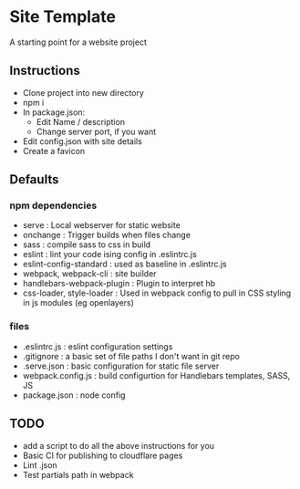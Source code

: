 # Site Template

A starting point for a website project

## Instructions

* Clone project into new directory
* npm i
* In package.json:
  * Edit Name / description
  * Change server port, if you want
* Edit config.json with site details
* Create a favicon

## Defaults

### npm dependencies

* serve                     : Local webserver for static website
* onchange                  : Trigger builds when files change
* sass                      : compile sass to css in build
* eslint                    : lint your code ising config in .eslintrc.js
* eslint-config-standard    : used as baseline in .eslintrc.js
* webpack, webpack-cli      : site builder
* handlebars-webpack-plugin : Plugin to interpret hb
* css-loader, style-loader  : Used in webpack config to pull in CSS styling in js modules (eg openlayers)

### files

* .eslintrc.js              : eslint configuration settings
* .gitignore                : a basic set of file paths I don't want in git repo
* .serve.json               : basic configuration for static file server
* webpack.config.js         : build configurtion for Handlebars templates, SASS, JS
* package.json              : node config

## TODO

* add a script to do all the above instructions for you
* Basic CI for publishing to cloudflare pages
* Lint .json
* Test partials path in webpack